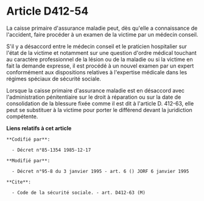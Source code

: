 # Article D412-54

La caisse primaire d'assurance maladie peut, dès qu'elle a connaissance de l'accident, faire procéder à un examen de la
victime par un médecin conseil. 

S'il y a désaccord entre le médecin conseil et le praticien hospitalier sur l'état de la victime et notamment sur une
question d'ordre médical touchant au caractère professionnel de la lésion ou de la maladie ou si la victime en fait la
demande expresse, il est procédé à un nouvel examen par un expert conformément aux dispositions relatives à l'expertise
médicale dans les régimes spéciaux de sécurité sociale. 

Lorsque la caisse primaire d'assurance maladie est en désaccord avec l'administration pénitentiaire sur le droit à réparation
ou sur la date de consolidation de la blessure fixée comme il est dit à l'article D. 412-63, elle peut se substituer à la
victime pour porter le différend devant la juridiction compétente.

**Liens relatifs à cet article**

	**Codifié par**:

	  - Décret n°85-1354 1985-12-17

	**Modifié par**:

	  - Décret n°95-8 du 3 janvier 1995 - art. 6 () JORF 6 janvier 1995

	**Cite**:

	  - Code de la sécurité sociale. - art. D412-63 (M)
